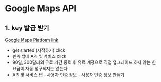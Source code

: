 # Google Maps API

## 1. key 발급 받기 

[Google Maps Platform link](https://cloud.google.com/maps-platform/)

- get started (시작하기) click
- 왼쪽 탭에 API 및 서비스 click
- 90일, 300달러의 무료 기간 종료 후 유료 계정으로 직접 업그레이드 하지 않는 한 요금이 자동 청구되지는 않는다.
- API 및 서비스 탭 - 사용자 인증 정보 - 사용자 인증 정보 만들기